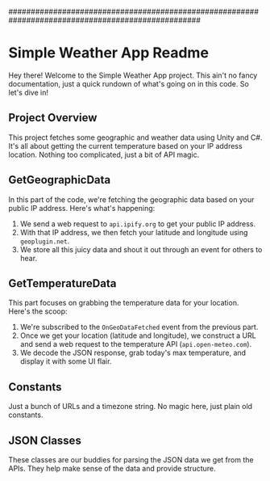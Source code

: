 ###################################################################################################

# Simple Weather App Readme

Hey there! Welcome to the Simple Weather App project. This ain't no fancy documentation, just a quick rundown of what's going on in this code. So let's dive in!

## Project Overview

This project fetches some geographic and weather data using Unity and C#. It's all about getting the current temperature based on your IP address location. Nothing too complicated, just a bit of API magic.

## GetGeographicData

In this part of the code, we're fetching the geographic data based on your public IP address. Here's what's happening:

1. We send a web request to `api.ipify.org` to get your public IP address.
2. With that IP address, we then fetch your latitude and longitude using `geoplugin.net`.
3. We store all this juicy data and shout it out through an event for others to hear.

## GetTemperatureData

This part focuses on grabbing the temperature data for your location. Here's the scoop:

1. We're subscribed to the `OnGeoDataFetched` event from the previous part.
2. Once we get your location (latitude and longitude), we construct a URL and send a web request to the temperature API (`api.open-meteo.com`).
3. We decode the JSON response, grab today's max temperature, and display it with some UI flair.

## Constants

Just a bunch of URLs and a timezone string. No magic here, just plain old constants.

## JSON Classes

These classes are our buddies for parsing the JSON data we get from the APIs. They help make sense of the data and provide structure.


